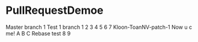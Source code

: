 # PullRequestDemoe
Master branch 1
Test 1 branch
1
2
3
4
5
6
7
Kloon-ToanNV-patch-1
Now u c me!
A
B
C
Rebase test
8
9
